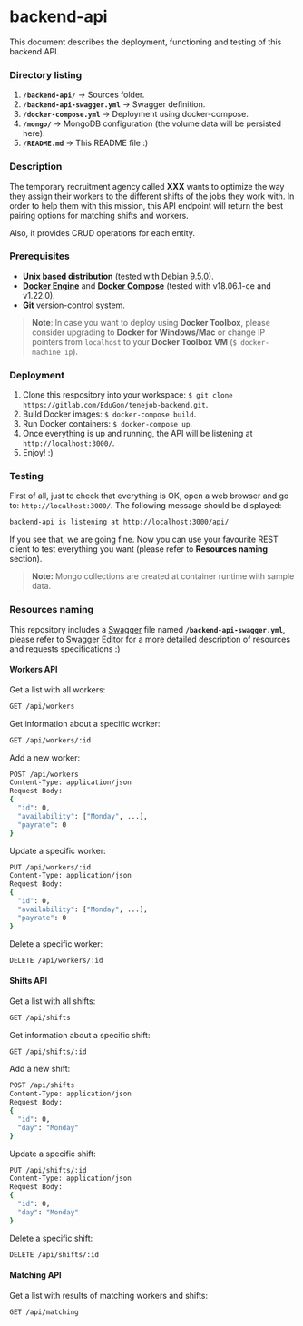 # backend-api
This document describes the deployment, functioning and testing of this backend API.

### Directory listing
1. **`/backend-api/`** -> Sources folder.
2.  **`/backend-api-swagger.yml`** -> Swagger definition.
3. **`/docker-compose.yml`** -> Deployment using docker-compose.
4. **`/mongo/`** -> MongoDB configuration (the volume data will be persisted here).
5. **`/README.md`** -> This README file :)

### Description
The temporary recruitment agency called **XXX** wants to optimize the way they assign their workers to the different shifts of the jobs they work with. In order to help them with this mission, this API endpoint will return the best pairing options for matching shifts and workers.

Also, it provides CRUD operations for each entity.

### Prerequisites
- **Unix based distribution** (tested with [Debian 9.5.0](https://cdimage.debian.org/debian-cd/9.5.0/)).
- **[Docker Engine](https://docs.docker.com/engine/)** and **[Docker Compose](https://docs.docker.com/compose/)** (tested with v18.06.1-ce and v1.22.0).
- **[Git](https://git-scm.com/downloads)** version-control system.

> **Note**: In case you want to deploy using **Docker Toolbox**, please consider upgrading to **Docker for Windows/Mac** or change IP pointers from `localhost` to your **Docker Toolbox VM** (`$ docker-machine ip`).

### Deployment
1. Clone this respository into your workspace: ``$ git clone https://gitlab.com/EduGon/tenejob-backend.git``.
3. Build Docker images: ``$ docker-compose build``.
4. Run Docker containers: ``$ docker-compose up``.
5. Once everything is up and running, the API will be listening at ``http://localhost:3000/``.
6. Enjoy! :)

### Testing
First of all, just to check that everything is OK, open a web browser and go to: ``http://localhost:3000/``. The following message should be displayed:
``` bash
backend-api is listening at http://localhost:3000/api/
```
If you see that, we are going fine. Now you can use your favourite REST client to test everything you want (please refer to **Resources naming** section).

> **Note:** Mongo collections are created at container runtime with sample data.

### Resources naming
This repository includes a [Swagger](https://swagger.io) file named **`/backend-api-swagger.yml`**, please refer to [Swagger Editor](https://editor.swagger.io/) for a more detailed description of resources and requests specifications :)

#### Workers API
Get a list with all workers:
``` bash
GET /api/workers
```
Get information about a specific worker:
``` bash
GET /api/workers/:id
```
Add a new worker:
``` bash
POST /api/workers
Content-Type: application/json
Request Body: 
{
  "id": 0,
  "availability": ["Monday", ...],
  "payrate": 0
}
```
Update a specific worker:
``` bash
PUT /api/workers/:id
Content-Type: application/json
Request Body:
{
  "id": 0,
  "availability": ["Monday", ...],
  "payrate": 0
}
```
Delete a specific worker:
``` bash
DELETE /api/workers/:id
```
#### Shifts API
Get a list with all shifts:
``` bash
GET /api/shifts
```
Get information about a specific shift:
``` bash
GET /api/shifts/:id
```
Add a new shift:
``` bash
POST /api/shifts
Content-Type: application/json
Request Body:
{
  "id": 0,
  "day": "Monday"
}
```
Update a specific shift:
``` bash
PUT /api/shifts/:id
Content-Type: application/json
Request Body:
{
  "id": 0,
  "day": "Monday"
}
```
Delete a specific shift:
``` bash
DELETE /api/shifts/:id
```
#### Matching API
Get a list with results of matching workers and shifts:
``` bash
GET /api/matching
```
